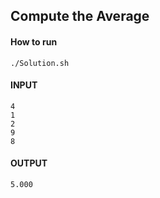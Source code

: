 ## Compute the Average

#### How to run
```
./Solution.sh
```

#### INPUT
```
4
1
2
9
8
```

#### OUTPUT
```
5.000
```
